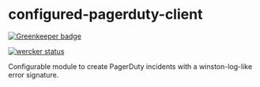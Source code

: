 configured-pagerduty-client
===========================

[![Greenkeeper badge](https://badges.greenkeeper.io/gas-buddy/configured-pagerduty-client.svg)](https://greenkeeper.io/)

[![wercker status](https://app.wercker.com/status/ea54b12ef1368a3aa243de5305c98134/s/master "wercker status")](https://app.wercker.com/project/byKey/ea54b12ef1368a3aa243de5305c98134)

Configurable module to create PagerDuty incidents with a winston-log-like error signature.

